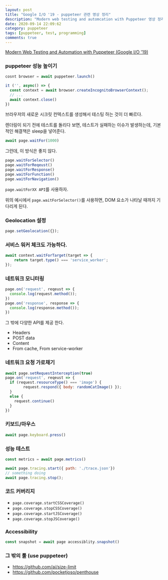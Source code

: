 ```yaml
---
layout: post
title: "Google I/O '19 - puppeteer 관련 영상 정리"
description: "Modern web testing and automcation with Puppeteer 영상 정리"
date: 2020-09-14 22:09:62
category: puppeteer
tags: [puppeteer, test, programming]
comments: true
---
```

  
[Modern Web Testing and Automation with Puppeteer (Google I/O '19)](https://www.youtube.com/watch?v=MbnATLCuKI4)

### puppeteer 성능 높이기

```jsx
cosnt browser = await puppeteer.launch()

it ('', async() => {
  const context = await browser.createIncognitoBrowserContext();
  // ...
  await context.close()
}) 
```

브라우저의 새로운 시크릿 컨텍스트를 생성해서 테스팅 하는 것이 더 빠르다. 

렌더링이 되기 전에 테스트를 돌리다 보면, 테스트가 실패하는 이슈가 발생하는데, 기본적인 해결책은 sleep을 넣어준다. 

```jsx
await page.waitFor(1000)
```

그런데, 이 방식은 좋지 않다. 

```jsx
page.waitForSelector()
page.waitForReqeust()
page.waitForResponse()
page.waitForFunction()
page.waitForNavigation()
```

`page.waitForXX API`를 사용하자. 

위의 예시에서 `page.waitForSelector()`를 사용하면, DOM 요소가 나타날 때까지 기다리게 된다. 

### Geolocation 설정

```jsx
page.setGeolocation({});
```

### 서비스 워커 체크도 가능하다.

```jsx
await context.waitForTarget(target => {
	return target.type() === 'service_worker';
});
```

### 네트워크 모니터링

```jsx
page.on('request', reqeust => {
  console.log(request.method());
})
page.on('response', response => {
  console.log(response.method());
})

```

그 밖에 다양한 API를 제공 한다. 

- Headers
- POST data
- Content
- From cache, From service-worker

### 네트워크 요청 가로채기

```jsx
await page.setRequestInterception(true)
page.on('request', reqeust => {
  if (request.resourceType() === 'image') {
		request.respond({ body: randomCatImage() });
  } 
  else {
    request.continue()
  }
})
```

### 키보드/마우스

```jsx
await page.keyboard.press()
```

### 성능 테스트

```jsx
const metrics = await page.metrics()
```

```jsx
await page.tracing.start({ path: './trace.json'})
// something doing 
await page.tracing.stop();
```

### 코드 커버리지

- `page.coverage.startCSSCoverage()`
- `page.coverage.stopCSSCoverage()`
- `page.coverage.startJSCoverage()`
- `page.coverage.stopJSCoverage()`

### Accessibility

```jsx
const snapshot = await page accessiblity.snapshot()
```

### 그 밖의 툴 (use puppeteer)

- https://github.com/ai/size-limit
- https://github.com/pocketjoso/penthouse
